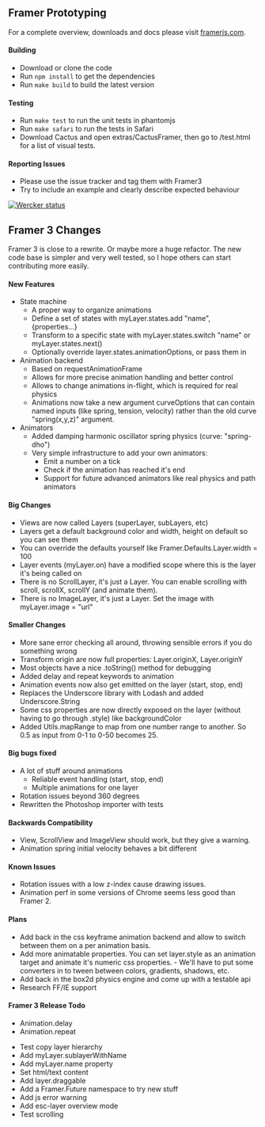 ## Framer Prototyping

For a complete overview, downloads and docs please visit [framerjs.com](http://www.framerjs.com).

#### Building

- Download or clone the code
- Run `npm install` to get the dependencies
- Run `make build` to build the latest version

#### Testing

- Run `make test` to run the unit tests in phantomjs
- Run `make safari` to run the tests in Safari
- Download Cactus and open extras/CactusFramer, then go to /test.html for a list of visual tests.

#### Reporting Issues

- Please use the issue tracker and tag them with Framer3
- Try to include an example and clearly describe expected behaviour

[![Wercker status](https://app.wercker.com/status/8e5d02248bfd387acebdf177fba5f6b1)](https://app.wercker.com/project/bykey/8e5d02248bfd387acebdf177fba5f6b1)

## Framer 3 Changes

Framer 3 is close to a rewrite. Or maybe more a huge refactor. The new code base is simpler and very well tested, so I hope others can start contributing more easily.

#### New Features

- State machine
  - A proper way to organize animations
  - Define a set of states with myLayer.states.add "name", {properties...}
  - Transform to a specific state with myLayer.states.switch "name" or myLayer.states.next()
  - Optionally override layer.states.animationOptions, or pass them in 
- Animation backend
  - Based on requestAnimationFrame
  - Allows for more precise animation handling and better control
  - Allows to change animations in-flight, which is required for real physics
  - Animations now take a new argument curveOptions that can contain named inputs (like spring, tension, velocity) rather than the old curve "spring(x,y,z)" argument.
- Animators
  - Added damping harmonic oscillator spring physics (curve: "spring-dho")
  - Very simple infrastructure to add your own animators:
    - Emit a number on a tick
    - Check if the animation has reached it's end
    - Support for future advanced animators like real physics and path animators

#### Big Changes

- Views are now called Layers (superLayer, subLayers, etc)
- Layers get a default background color and width, height on default so you can see them
- You can override the defaults yourself like Framer.Defaults.Layer.width = 100
- Layer events (myLayer.on) have a modified scope where this is the layer it's being called on
- There is no ScrollLayer, it's just a Layer. You can enable scrolling with scroll, scrollX, scrollY (and animate them).
- There is no ImageLayer, it's just a Layer. Set the image with myLayer.image = "url"

#### Smaller Changes

- More sane error checking all around, throwing sensible errors if you do something wrong
- Transform origin are now full properties: Layer.originX, Layer.originY
- Most objects have a nice .toString() method for debugging
- Added delay and repeat keywords to animation
- Animation events now also get emitted on the layer (start, stop, end)
- Replaces the Underscore library with Lodash and added Underscore.String
- Some css properties are now directly exposed on the layer (without having to go through .style) like backgroundColor
- Added Utils.mapRange to map from one number range to another. So 0.5 as input from 0-1 to 0-50 becomes 25.

#### Big bugs fixed

- A lot of stuff around animations
  - Reliable event handling (start, stop, end)
  - Multiple animations for one layer
- Rotation issues beyond 360 degrees
- Rewritten the Photoshop importer with tests

#### Backwards Compatibility

- View, ScrollView and ImageView should work, but they give a warning.
- Animation spring initial velocity behaves a bit different

#### Known Issues

- Rotation issues with a low z-index cause drawing issues.
- Animation perf in some versions of Chrome seems less good than Framer 2.

#### Plans

- Add back in the css keyframe animation backend and allow to switch between them on a per animation basis.
- Add more animatable properties. You can set layer.style as an animation target and animate it's numeric css properties. - We'll have to put some converters in to tween between colors, gradients, shadows, etc.
- Add back in the box2d physics engine and come up with a testable api
- Research FF/IE support

#### Framer 3 Release Todo

+ Animation.delay
+ Animation.repeat
- Test copy layer hierarchy
- Add myLayer.sublayerWithName
- Add myLayer.name property
- Set html/text content
- Add layer.draggable
- Add a Framer.Future namespace to try new stuff
- Add js error warning
- Add esc-layer overview mode
- Test scrolling
